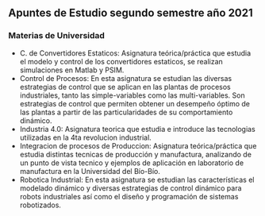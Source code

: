 ## Apuntes de Estudio segundo semestre año 2021

### Materias de Universidad
+ C. de Convertidores Estaticos: Asignatura teórica/práctica que estudia el modelo y control de los convertidores estaticos, se realizan simulaciones en Matlab y PSIM.
+ Control de Procesos: En esta asignatura se estudian las diversas estrategias de control que se aplican en las plantas de procesos industriales, tanto las simple-variables como las multi-variables. Son estrategias de control que permiten obtener un desempeño óptimo de las plantas a partir de las particularidades de su comportamiento dinámico.
+ Industria 4.0: Asignatura teorica que estudia e introduce las tecnologias utilizadas en la 4ta revolucion industrial.
+ Integracion de procesos de Produccion: Asignatura teórica/práctica que estudia distintas tecnicas de producción y manufactura, analizando de un punto de vista tecnico y ejemplos de aplicación en laboratorio de manufactura en la Universidad del Bío-Bío.
+ Robotica Industrial: En esta asignatura se estudian las características el modelado dinámico y diversas estrategias de control dinámico para robots industriales así como el diseño y programación de sistemas robotizados.